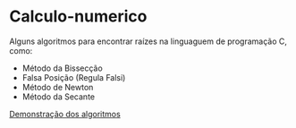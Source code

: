 # Calculo-numerico
Alguns algoritmos para encontrar raízes na linguaguem de programação C, como:
- Método da Bissecção
- Falsa Posição (Regula Falsi)
- Método de Newton
- Método da Secante

[Demonstração dos algoritmos](https://www.youtube.com/watch?v=clMwdmYYV7E)
